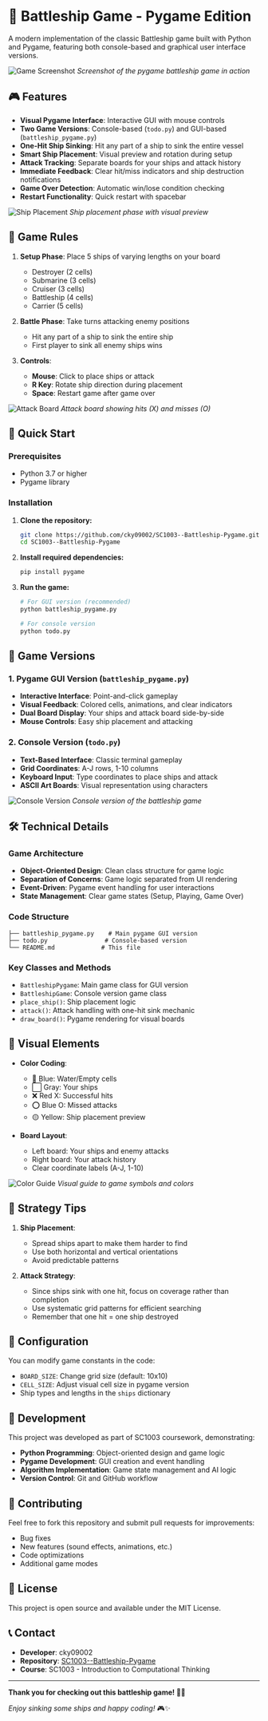 # 🚢 Battleship Game - Pygame Edition

A modern implementation of the classic Battleship game built with Python and Pygame, featuring both console-based and graphical user interface versions.

![Game Screenshot](images/battleship_gameplay.png)
*Screenshot of the pygame battleship game in action*

## 🎮 Features

- **Visual Pygame Interface**: Interactive GUI with mouse controls
- **Two Game Versions**: Console-based (`todo.py`) and GUI-based (`battleship_pygame.py`)
- **One-Hit Ship Sinking**: Hit any part of a ship to sink the entire vessel
- **Smart Ship Placement**: Visual preview and rotation during setup
- **Attack Tracking**: Separate boards for your ships and attack history
- **Immediate Feedback**: Clear hit/miss indicators and ship destruction notifications
- **Game Over Detection**: Automatic win/lose condition checking
- **Restart Functionality**: Quick restart with spacebar

![Ship Placement](images/ship_placement.png)
*Ship placement phase with visual preview*

## 🎯 Game Rules

1. **Setup Phase**: Place 5 ships of varying lengths on your board
   - Destroyer (2 cells)
   - Submarine (3 cells)
   - Cruiser (3 cells)
   - Battleship (4 cells)
   - Carrier (5 cells)

2. **Battle Phase**: Take turns attacking enemy positions
   - Hit any part of a ship to sink the entire ship
   - First player to sink all enemy ships wins

3. **Controls**:
   - **Mouse**: Click to place ships or attack
   - **R Key**: Rotate ship direction during placement
   - **Space**: Restart game after game over

![Attack Board](images/attack_board.png)
*Attack board showing hits (X) and misses (O)*

## 🚀 Quick Start

### Prerequisites
- Python 3.7 or higher
- Pygame library

### Installation

1. **Clone the repository:**
   ```bash
   git clone https://github.com/cky09002/SC1003--Battleship-Pygame.git
   cd SC1003--Battleship-Pygame
   ```

2. **Install required dependencies:**
   ```bash
   pip install pygame
   ```

3. **Run the game:**
   ```bash
   # For GUI version (recommended)
   python battleship_pygame.py
   
   # For console version
   python todo.py
   ```

## 🎲 Game Versions

### 1. Pygame GUI Version (`battleship_pygame.py`)
- **Interactive Interface**: Point-and-click gameplay
- **Visual Feedback**: Colored cells, animations, and clear indicators
- **Dual Board Display**: Your ships and attack board side-by-side
- **Mouse Controls**: Easy ship placement and attacking

### 2. Console Version (`todo.py`)
- **Text-Based Interface**: Classic terminal gameplay
- **Grid Coordinates**: A-J rows, 1-10 columns
- **Keyboard Input**: Type coordinates to place ships and attack
- **ASCII Art Boards**: Visual representation using characters

![Console Version](images/console_gameplay.png)
*Console version of the battleship game*

## 🛠️ Technical Details

### Game Architecture
- **Object-Oriented Design**: Clean class structure for game logic
- **Separation of Concerns**: Game logic separated from UI rendering
- **Event-Driven**: Pygame event handling for user interactions
- **State Management**: Clear game states (Setup, Playing, Game Over)

### Code Structure
```
├── battleship_pygame.py    # Main pygame GUI version
├── todo.py                # Console-based version
└── README.md             # This file
```

### Key Classes and Methods
- `BattleshipPygame`: Main game class for GUI version
- `BattleshipGame`: Console version game class
- `place_ship()`: Ship placement logic
- `attack()`: Attack handling with one-hit sink mechanic
- `draw_board()`: Pygame rendering for visual boards

## 🎨 Visual Elements

- **Color Coding**:
  - 🔵 Blue: Water/Empty cells
  - ⬜ Gray: Your ships
  - ❌ Red X: Successful hits
  - ⭕ Blue O: Missed attacks
  - 🟡 Yellow: Ship placement preview

- **Board Layout**:
  - Left board: Your ships and enemy attacks
  - Right board: Your attack history
  - Clear coordinate labels (A-J, 1-10)

![Color Guide](images/color_guide.png)
*Visual guide to game symbols and colors*

## 🎯 Strategy Tips

1. **Ship Placement**:
   - Spread ships apart to make them harder to find
   - Use both horizontal and vertical orientations
   - Avoid predictable patterns

2. **Attack Strategy**:
   - Since ships sink with one hit, focus on coverage rather than completion
   - Use systematic grid patterns for efficient searching
   - Remember that one hit = one ship destroyed

## 🔧 Configuration

You can modify game constants in the code:
- `BOARD_SIZE`: Change grid size (default: 10x10)
- `CELL_SIZE`: Adjust visual cell size in pygame version
- Ship types and lengths in the `ships` dictionary

## 📝 Development

This project was developed as part of SC1003 coursework, demonstrating:
- **Python Programming**: Object-oriented design and game logic
- **Pygame Development**: GUI creation and event handling
- **Algorithm Implementation**: Game state management and AI logic
- **Version Control**: Git and GitHub workflow

## 🤝 Contributing

Feel free to fork this repository and submit pull requests for improvements:
- Bug fixes
- New features (sound effects, animations, etc.)
- Code optimizations
- Additional game modes

## 📜 License

This project is open source and available under the MIT License.

## 📞 Contact

- **Developer**: cky09002
- **Repository**: [SC1003--Battleship-Pygame](https://github.com/cky09002/SC1003--Battleship-Pygame)
- **Course**: SC1003 - Introduction to Computational Thinking

---

**Thank you for checking out this battleship game! 🚢⚓**

*Enjoy sinking some ships and happy coding!* 🎮✨